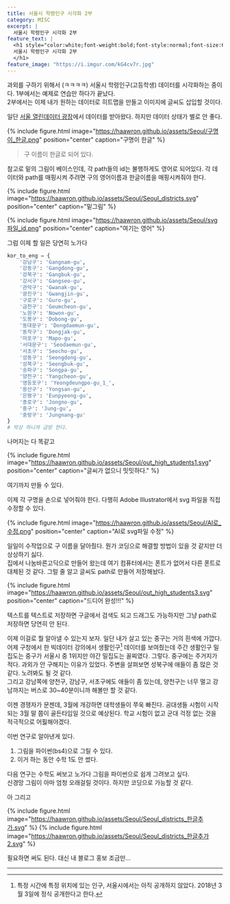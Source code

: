 ```yaml
---
title: 서울시 학령인구 시각화 2부
category: MISC
excerpt: |
  서울시 학령인구 시각화 2부
feature_text: |
  <h1 style="color:white;font-weight:bold;font-style:normal;font-size:66px">
  서울시 학령인구 시각화 2부
  </h1>
feature_image: "https://i.imgur.com/kG4cv7r.jpg"
---
```


과외를 구하기 위해서 (ㅋㅋㅋㅋ) 서울시 학령인구(고등학생) 데이터를 시각화하는 중이다.
1부에서는 예제로 연습만 하다가 끝났다.  
2부에서는 이제 내가 원하는 데이터로 히트맵을 만들고 이미지에 글씨도 삽입할 것이다.

일단 [서울 열린데이터 광장]에서 데이터를 받아왔다. 하지만 데이터 상태가 별로 안 좋다.

{% include figure.html image="https://haawron.github.io/assets/Seoul/구명이_한글.png" position="center" caption="구명이 한글" %}

> 구 이름이 한글로 되어 있다.

참고로 밑의 그림이 베이스인데, 각 path들의 id는 불행하게도 영어로 되어있다. 각 데이터와 path를 매핑시켜
주려면 구의 영어이름과 한글이름을 매핑시켜줘야 한다.

{% include figure.html image="https://haawron.github.io/assets/Seoul/Seoul_districts.svg" position="center" caption="밑그림" %}

{% include figure.html image="https://haawron.github.io/assets/Seoul/svg파일_id.png" position="center" caption="여기는 영어" %}

그럼 이제 할 일은 당연히 노가다

```python
kor_to_eng = {
    '강남구': 'Gangnam-gu',
    '강동구': 'Gangdong-gu',
    '강북구': 'Gangbuk-gu',
    '강서구': 'Gangseo-gu',
    '관악구': 'Gwanak-gu',
    '광진구': 'Gwangjin-gu',
    '구로구': 'Guro-gu',
    '금천구': 'Geumcheon-gu',
    '노원구': 'Nowon-gu',
    '도봉구': 'Dobong-gu',
    '동대문구': 'Dongdaemun-gu',
    '동작구': 'Dongjak-gu',
    '마포구': 'Mapo-gu',
    '서대문구': 'Seodaemun-gu',
    '서초구': 'Seocho-gu',
    '성동구': 'Seongdong-gu',
    '성북구': 'Seongbuk-gu',
    '송파구': 'Songpa-gu',
    '양천구': 'Yangcheon-gu',
    '영등포구': 'Yeongdeungpo-gu_1_',
    '용산구': 'Yongsan-gu',
    '은평구': 'Eunpyeong-gu',
    '종로구': 'Jongno-gu',
    '중구': 'Jung-gu',
    '중랑구': 'Jungnang-gu'
}
# 막상 하니까 금방 한다.
```

나머지는 다 똑같고

{% include figure.html image="https://haawron.github.io/assets/Seoul/out_high_students1.svg" position="center" caption="글씨가 없으니 밋밋하다." %}

여기까지 만들 수 있다.

이제 각 구명을 손으로 넣어줘야 한다.
다행히 Adobe Illustrator에서 svg 파일을 직접 수정할 수 있다.

{% include figure.html image="https://haawron.github.io/assets/Seoul/AI로_수정.png" position="center" caption="AI로 svg파일 수정" %}

일일이 수작업으로 구 이름을 달아줬다.
뭔가 코딩으로 해결할 방법이 있을 것 같지만 더 상상하기 싫다.  
집에서 나눔바른고딕으로 만들어 왔는데 여기 컴퓨터에서는 폰트가 없어서 다른 폰트로 대체된 것 같다.
그럴 줄 알고 글씨도 path로 만들어 저장해놨다.

{% include figure.html image="https://haawron.github.io/assets/Seoul/out_high_students3.svg" position="center" caption="드디어 완성!!!" %}

텍스트를 텍스트로 저장하면 구글에서 검색도 되고 드래그도 가능하지만 그냥 path로 저장하면 당연히 안 된다.  

이제 이걸로 뭘 알아낼 수 있는지 보자. 일단 내가 살고 있는 중구는 거의 흰색에 가깝다.
어제 구청에서 한 빅데이터 강의에서 생활인구[^1] 데이터를 보여줬는데 주간 생활인구 밀집도는 중구가 서울시 중 1위지만
야간 밀집도는 꼴찌였다. 그렇다. 중구에는 주거지가 적다. 과외가 안 구해지는 이유가 있었다. 주변을 살펴보면
성북구에 애들이 좀 많은 것 같다. 노려봐도 될 것 같다.  
그리고 강남쪽에 양천구, 강남구, 서초구에도 애들이 좀 있는데, 양천구는 너무 멀고
강남까지는 버스로 30~40분이니까 해볼만 할 것 같다.  

이젠 경쟁자가 문젠데, 3월에 개강하면 대학생들이 쭈욱 빠진다. 공대생들 시험이 시작되는 3월 말 쯤이 골든타임일
것으로 예상된다. 학교 시험이 없고 군대 걱정 없는 것을 적극적으로 어핋해야겠다.

이번 연구로 알아낸게 있다.
1. 그림을 파이썬(bs4)으로 그릴 수 있다.
2. 이거 하는 동안 수학 1도 안 썼다.

다음 연구는 수학도 써보고 노가다 그림을 파이썬으로 쉽게 그려보고 싶다.  
신경망 그림이 아마 엄청 오래걸릴 것이다. 하지만 코딩으로 가능할 것 같다.

아 그리고

{% include figure.html image="https://haawron.github.io/assets/Seoul/Seoul_districts_한글추가.svg" %}
{% include figure.html image="https://haawron.github.io/assets/Seoul/Seoul_districts_한글추가2.svg" %}

필요하면 써도 된다. 대신 내 블로그 홍보 조금만...  

- - - - - -

[서울 열린데이터 광장]:http://data.seoul.go.kr/
[^1]:특정 시간에 특정 위치에 있는 인구, 서울시에서는 아직 공개하지 않았다. 2018년 3월 3일에 정식 공개한다고 한다.
